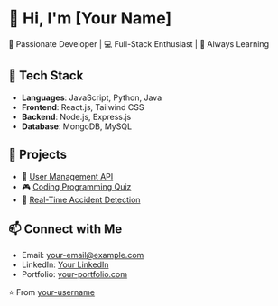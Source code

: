 # 👋 Hi, I'm [Your Name]  

🚀 Passionate Developer | 💻 Full-Stack Enthusiast | 🌱 Always Learning  

## 🔧 Tech Stack
- **Languages**: JavaScript, Python, Java  
- **Frontend**: React.js, Tailwind CSS  
- **Backend**: Node.js, Express.js  
- **Database**: MongoDB, MySQL  

## 📌 Projects
- 📝 [User Management API](https://github.com/your-username/user-management-api)  
- 🎮 [Coding Programming Quiz](https://github.com/your-username/quiz-app)  
- 🚦 [Real-Time Accident Detection](https://github.com/your-username/accident-detection)  

## 📫 Connect with Me
- Email: your-email@example.com  
- LinkedIn: [Your LinkedIn](https://linkedin.com/in/your-profile)  
- Portfolio: [your-portfolio.com](https://your-portfolio.com)  

⭐️ From [your-username](https://github.com/your-username)
